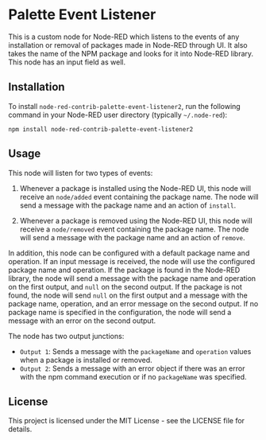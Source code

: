 # Palette Event Listener

This is a custom node for Node-RED which listens to the events of any installation or removal of packages made in Node-RED through UI. It also takes the name of the NPM package and looks for it into Node-RED library. This node has an input field as well.

## Installation

To install `node-red-contrib-palette-event-listener2`, run the following command in your Node-RED user directory (typically `~/.node-red`):

```
npm install node-red-contrib-palette-event-listener2
```

## Usage

This node will listen for two types of events:

1. Whenever a package is installed using the Node-RED UI, this node will receive an `node/added` event containing the package name. The node will send a message with the package name and an action of `install`.

2. Whenever a package is removed using the Node-RED UI, this node will receive a `node/removed` event containing the package name. The node will send a message with the package name and an action of `remove`.

In addition, this node can be configured with a default package name and operation. If an input message is received, the node will use the configured package name and operation. If the package is found in the Node-RED library, the node will send a message with the package name and operation on the first output, and `null` on the second output. If the package is not found, the node will send `null` on the first output and a message with the package name, operation, and an error message on the second output. If no package name is specified in the configuration, the node will send a message with an error on the second output.

The node has two output junctions:

- `Output 1`: Sends a message with the `packageName` and `operation` values when a package is installed or removed.
- `Output 2`: Sends a message with an error object if there was an error with the npm command execution or if no `packageName` was specified.

## License

This project is licensed under the MIT License - see the LICENSE file for details.
